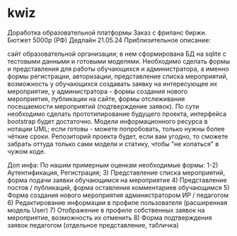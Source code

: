 # kwiz
Доработка образовательной платформы
Заказ с фриланс биржи.
Бютжет 5000р (РФ)
Дедлайн 21.05.24
Приблизительное описание:

сайт образовательной организации; в нем сформирована БД на sqlite с тестовыми данными и готовыми моделями. Необходимо сделать формы и представления для работы обучающихся и администратора, а именно формы регистрации, авторизации, представление списка мероприятий, возможность у обучающихся создавать заявку на интересующее их мероприятие,  у администратора - формы создания нового мероприятия, публикации на сайте, формы отслеживания посещаемости мероприятий (подтверждение заявок).  По сути необходимо сделать прототипирование будущего проекта, интерфейса bootstrap будет достаточно.
Модели информационного ресурса в нотации UML; если готовы - можете попробовать, только нужны более чёткие сроки. Репозиторий проекта будет, если вам угодно, то сможете забрать оттуда только сами модели и статику, чтобы "не копаться" в чужом коде.


Доп инфа:
По нашим примерным оценкам необходимые формы:
1-2) Аутентификация, Регистрация;
3) Представление списка мероприятий, форма подачи заявки обучающимся на мероприятие
4) Представление постов / публикаций, форма оставления комментариев обучающимся
5) Форма создания нового мероприятия администратором ИР / педагогом
6) Редактирование информации в профиле пользователя (расширенная модель User)
7) Отображение в профиле собственных заявок на мероприятие, возможность их отменить
8) Форма подтверждения заявок педагогом (отдельное представление, табличка)



